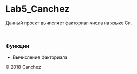 # Lab5_Canchez

<p>Данный проект вычисляет факториал числа на языке Си.</p>

<br>

<h3>Функции</h3>

<ul>
  <li>Вычисление факториала</li>
</ul>

<p>&copy; 2018 Canchez</p>
  

